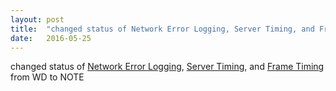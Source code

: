 ```yaml
---
layout: post
title:  "changed status of Network Error Logging, Server Timing, and Frame Timing from WD to NOTE"
date:   2016-05-25
---
```


changed status of [Network Error Logging](http://www.w3.org/TR/network-error-logging/), [Server Timing](http://www.w3.org/TR/server-timing), and [Frame Timing](http://www.w3.org/TR/frame-timing/) from WD to NOTE


